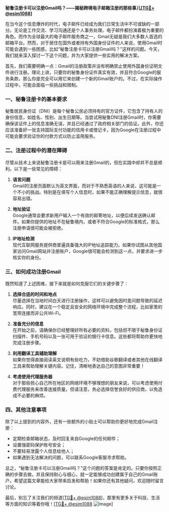 **秘鲁注册卡可以注册Gmail吗？——揭秘跨境电子邮箱注册的那些事儿[[TG💪+ @esim1088](https://t.me/s/esim1088)]**

在当今这个信息爆炸的时代，电子邮件已经成为我们日常生活中不可或缺的一部分。无论是工作交流、学习沟通还是个人事务处理，电子邮件都扮演着极为重要的角色。而作为全球最大的电子邮件服务商之一，Gmail无疑是我们大多数人首选的邮箱平台。然而，对于居住在国外或者持有外国身份证件的人来说，使用Gmail时可能会遇到一些困惑，比如“秘鲁注册卡可以注册Gmail吗？”这样的问题。今天，我们就来深入探讨一下这个问题，并为大家提供一些实用的解决方案。

首先，我们需要明确一点：Gmail的注册政策并没有明确禁止使用外国身份证明文件进行注册。理论上讲，只要你的秘鲁身份证件真实有效，并且符合Google的服务条款，那么你是完全可以用它来创建一个新的Gmail账户的。不过，在实际操作过程中，可能会面临一些挑战和限制。

### **一、秘鲁注册卡的基本要求**

秘鲁居民身份证（DNI）是每个秘鲁公民必须持有的官方证件，它包含了持有人的身份信息，如姓名、性别、出生日期等。当尝试用秘鲁DNI注册Gmail时，你需要确保该证件上的信息准确无误，并且已经通过了政府相关部门的验证。此外，你还应该准备好一张支持国际支付功能的信用卡或借记卡，因为Google在注册过程中可能会要求验证你的付款方式以防止滥用服务。

### **二、注册过程中的潜在障碍**

尽管从技术上来说秘鲁注册卡是可以用来注册Gmail的，但在实践中却并不总是顺利。以下是一些常见的障碍：

1. **语言问题**  
   Gmail的注册页面默认为英文界面，而对于不熟悉英语的人来说，这可能是一个不小的挑战。特别是在填写个人信息时，如果不能正确理解提示信息，就很容易出错。

2. **地址验证**  
   Google通常会要求新用户输入一个有效的邮寄地址，以便后续发送确认邮件。如果你提供的地址不在秘鲁境内，或者不符合Google的标准格式，那么注册申请很可能会被拒绝。

3. **IP地址检测**  
   现代互联网服务提供商普遍具备强大的IP地址追踪能力。如果你试图从其他国家访问Gmail网站并注册账户，Google很可能会检测到这一点，并要求进一步核实你的身份。

### **三、如何成功注册Gmail**

既然知道了上述困难，接下来就是如何克服它们的关键步骤了：

1. **选择合适的时间和地点**  
   尽量选择在当地时间白天进行注册操作，这样可以避免因时差问题导致的延迟响应。同时，建议在一个稳定且安全的网络环境中完成整个流程，比如家里的宽带连接而非公共Wi-Fi。

2. **准备充分的信息**  
   在开始之前，请确保你已经整理好所有必要的资料，包括但不限于秘鲁身份证扫描件、手机号码以及一张可用于验证的银行卡信息。这些都将帮助你更快地完成注册步骤。

3. **利用翻译工具辅助理解**  
   如果你觉得直接阅读英文说明有些吃力，不妨借助谷歌翻译或者其他在线翻译工具来帮助理解关键内容。记住，清晰地表达自己的意图非常重要！

4. **考虑使用代理服务器**  
   对于那些担心自己所在地区的网络环境不够理想的朋友来说，可以考虑使用付费代理服务来改善连接质量。但请注意，务必选择信誉良好的供应商，以免造成不必要的麻烦。

### **四、其他注意事项**

除了以上提到的内容外，还有一些额外的小贴士可以帮助你更好地完成Gmail注册：

- 定期检查邮箱状态，及时回复来自Google的任何邮件；
- 设置强密码保护账号安全；
- 不要轻易泄露个人信息给他人；
- 如果遇到无法解决的问题，可以联系Google客服寻求帮助。

总之，“秘鲁注册卡可以注册Gmail吗？”这个问题的答案是肯定的。只要你按照正确的步骤去做，并且保持耐心与细心，就一定能够成功创建属于自己的Gmail账户。希望这篇文章能给大家带来启发和帮助！如果你还有其他疑问，欢迎随时留言讨论。

最后，别忘了关注我们的频道[[TG💪+ @esim1088](https://t.me/s/esim1088)]，那里有更多关于科技、生活等方面的知识等着你哦！[[TG💪+ @esim1088](https://t.me/s/esim1088) ![Image](https://i.postimg.cc/4NQfJmqS/Snipaste-2025-05-13-00-14-12.png)]